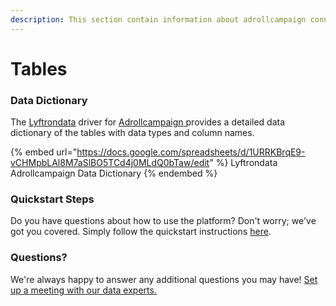 ```yaml
---
description: This section contain information about adrollcampaign connector tables information
---
```


# Tables

### Data Dictionary

The [Lyftrondata](https://www.lyftrondata.com/) driver for [Adrollcampaign](https://www.lyftrondata.com/integration/marketing-analytics/adroll//)[ ](https://www.lyftrondata.com/integration/adrollcampaign/)provides a detailed data dictionary of the tables with data types and column names.

{% embed url="https://docs.google.com/spreadsheets/d/1URRKBrqE9-vCHMpbLAl8M7aSlBO5TCd4j0MLdQ0bTaw/edit" %}
Lyftrondata Adrollcampaign Data Dictionary
{% endembed %}

### Quickstart Steps

Do you have questions about how to use the platform? Don't worry; we've got you covered. Simply follow the quickstart instructions [here](../README.md).

### Questions? <a href="#questions" id="questions"></a>

We're always happy to answer any additional questions you may have! [Set up a meeting with our data experts.](https://www.lyftrondata.com/book-a-meeting/)

